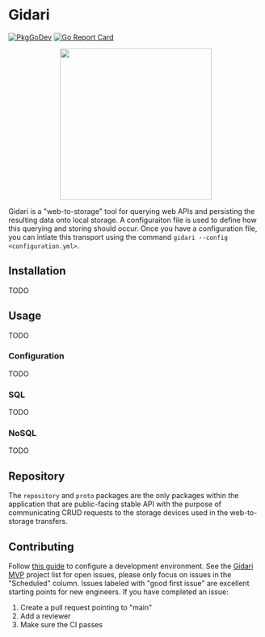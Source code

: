 # Gidari

[![PkgGoDev](https://img.shields.io/badge/go.dev-docs-007d9c?logo=go&logoColor=white)](https://pkg.go.dev/github.com/alpine-hodler/gidari)
[![Go Report Card](https://goreportcard.com/badge/github.com/alpine-hodler/gidari)](https://goreportcard.com/report/github.com/alpine-hodler/gidari)

<p align="center"><img src="https://raw.githubusercontent.com/alpine-hodler/gidari/main/etc/assets/gidari-gopher.png" width="300"></p>

Gidari is a "web-to-storage" tool for querying web APIs and persisting the resulting data onto local storage. A configuraiton file is used to define how this querying and storing should occur. Once you have a configuration file, you can intiate this transport using the command `gidari --config <configuration.yml>`.

## Installation

TODO

## Usage

TODO

### Configuration

TODO

### SQL

TODO

### NoSQL

TODO

## Repository

The `repository` and `proto` packages are the only packages within the application that are public-facing stable API with the purpose of communicating CRUD requests to the storage devices used in the web-to-storage transfers.

## Contributing

Follow [this guide](docs/development.md) to configure a development environment. See the [Gidari MVP](https://github.com/orgs/alpine-hodler/projects/3) project list for open issues, please only focus on issues in the "Scheduled" column. Issues labeled with "good first issue" are excellent starting points for new engineers. If you have completed an issue:

1. Create a pull request pointing to "main"
2. Add a reviewer
3. Make sure the CI passes

